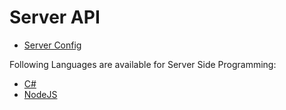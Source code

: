 # Server API

* [Server Config](docs/ServerAPI/server_cfg.md)

Following Languages are available for Server Side Programming:
* [C#](docs/ServerAPI/csharp.md)
* [NodeJS](docs/ServerAPI/nodejs.md)
